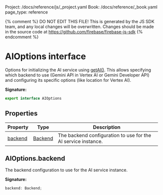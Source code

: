 Project: /docs/reference/js/_project.yaml
Book: /docs/reference/_book.yaml
page_type: reference

{% comment %}
DO NOT EDIT THIS FILE!
This is generated by the JS SDK team, and any local changes will be
overwritten. Changes should be made in the source code at
https://github.com/firebase/firebase-js-sdk
{% endcomment %}

# AIOptions interface
Options for initializing the AI service using [getAI()](./vertexai.md#getai_a94a413)<!-- -->. This allows specifying which backend to use (Gemini API in Vertex AI or Gemini Developer API) and configuring its specific options (like location for Vertex AI).

<b>Signature:</b>

```typescript
export interface AIOptions 
```

## Properties

|  Property | Type | Description |
|  --- | --- | --- |
|  [backend](./vertexai.aioptions.md#aioptionsbackend) | [Backend](./vertexai.backend.md#backend_class) | The backend configuration to use for the AI service instance. |

## AIOptions.backend

The backend configuration to use for the AI service instance.

<b>Signature:</b>

```typescript
backend: Backend;
```
